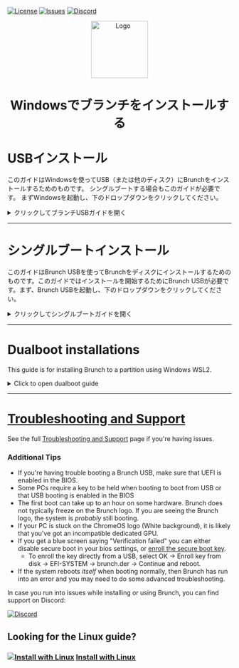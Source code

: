 <div id="top"></div>

<!-- Shields/Logos -->
[![License][license-shield]][license-url]
[![Issues][issues-shield]][issues-url]
[![Discord][discord-shield]][discord-url]
<!-- Project Logo -->
<p align="center">
  <a href="https://github.com/sebanc/brunch" title="Brunch">
   <img src="../Images/terminal_icon-512.png" width="128px" alt="Logo"/>
  </a>
</p>
<h1 align="center">Windowsでブランチをインストールする</h1>

<!-- Installation Guides -->
# USBインストール
このガイドはWindowsを使ってUSB（または他のディスク）にBrunchをインストールするためのものです。 シングルブートする場合もこのガイドが必要です。 まずWindowsを起動し、下のドロップダウンをクリックしてください。

<details>
  <summary>クリックしてブランチUSBガイドを開く</summary>

### 必要条件
- 管理者アクセス。
- ターゲットディスク/USBは16GB以上であること。
  - また、Windowsのインストールに約16GBの空き容量が必要です。
- WSL2によるLinuxのインストール
- `pv`, `tar`, `unzip` および `cgpt` パッケージである.
- ブランチを起動するための[互換PC][互換性]。
- Linuxターミナルを初級レベルで理解していること。
  - このガイドは、このプロセスをできるだけ簡単にすることを目的としているが、基本を知っておくことは期待されている。

### リカバリー
1. お使いのCPUに適したリカバリーをダウンロードしてください。 以下のリストを参考にしてください。 最新のBrunchリリース番号と一致するリカバリーを選択する必要はありません。
  
#### Intel
* 第8世代と第9世代： Intelの場合は"[shyvana][recovery-shyvana]"、Celeronの場合は"[bobba][recovery-bobba]"
* 第10世代: "[jinlon][recovery-jinlon]".
* 第11世代以上: "[voxel][recovery-voxel]".
#### AMD
* Ryzen: "[gumboz][recovery-gumboz]".

リカバリーは上記のリンクをクリックしてご覧ください。 また、[cros.tech][cros-tech]にアクセスし、ご希望のリカバリーを検索することでも見つけることができます。

ご希望のリカバリーを選択した後、特定のリリースを選択することができます。 投稿されたリリースは現在のリリースより遅れている場合がありますが、これは通常のことで、後で現在のリリースにアップデートすることができます。 通常、利用可能な最新リリースを使用することをお勧めします。

### ファイルの収集
2. ブランチのファイルはGitHubリポジトリからダウンロードしてください。他のサイトにあるファイルやオンラインビデオにリンクされているファイルは使用しないでください。 [releases tab][releases-tab]はGitHubのメインページの右側の列の一番下にありますが、一般的には [latest release][latest-release]を使うことが推奨されています。

リリースをダウンロードする際は、リリース記事の下にあるアセットからbrunch...tar.gzファイルを選択してください。 ソースコードファイルは必要ありませんので、ダウンロードしないでください。

続行する前に、WSL2を使ってマイクロソフトストアからLinuxディストロをインストールし、ディストロをセットアップして使用できる状態にしておく必要があります。 システムによってはセットアップが複雑な場合があるので、オンラインリソースを参照してください。

### ターミナルの準備
3. Brunchリリースと選択したChromeOSリカバリーの両方のファイルをダウンロードしたら、WSL2を起動します。
4. pv、cgpt、tar、unzipがインストールされていることを確認する。

```sudo apt update && sudo apt -y install pv cgpt tar unzip```
  * 私の例では、DebianとUbuntuベースのディストロ用のパッケージマネージャーである`apt`を使用している。 Arch を使っている場合は、cgpt にアクセスするために [vboot-utils][vboot-utils] が必要で、それ以外をインストールするには別のパッケージマネージャーが必要になるかもしれません。

4b. Linux のリリースによっては、上記の依存関係をインストールするために `universe` リポジトリが必要になる場合があります。 もし、依存関係が利用できないというエラーが表示された場合は、このコマンドで `universe` レポジトリを追加し、その後でもう一度前のステップを試してください。

```sudo add-apt-repository universe```
  
5. すべての依存関係がインストールされたら、ファイルをダウンロードしたディレクトリに `cd` してください。
  * username`をあなたの*Windows*ユーザー名に置き換えてください。
  * linuxのターミナルは大文字と小文字を区別します。

```cd /mnt/c/Users/username/Downloads```
  
6. tar`を使ってBrunchアーカイブを取り出す。
  * `brunch_filename.tar.gz` を実際のファイル名に置き換えてください。

```tar zxvf brunch_filename.tar.gz```
  
7. `unzip`を使用してChromeOSリカバリを解凍する。
  * chromeos_filename.bin.zip`を実際のファイル名に置き換える。

```unzip chromeos_filename.bin.zip```

完了すると、ブランチアーカイブから4つの新しいファイルと、次のステップで使用するリカバリビンができます。

### ブランチ

8. ファイルの準備ができたら、Brunchのインストールは完了です。
  * 前と同じように、`chromeos_filename.bin`をbinファイルの実際のファイル名に置き換える。

```sudo bash chromeos-install.sh -src chromeos_filename.bin -dst chromeos.img```

スクリプトが確認を求めてくる。 インストールの準備ができたら、プロンプトに `yes` と入力してください。

ディスクの速度によってはインストールに時間がかかるかもしれません。 GPTヘッダーのエラーがいくつか出るかもしれませんが、無視してください。

インストールが終了すると、ChromeOSがインストールされたことが報告されます。 ターミナルを閉じる前に、追加のエラーがないことを確認してください。 エラーがなければ、問題ありません！

### USBを作る

9. WSL2は直接ディスクにアクセスできないので、WSL2でimgを作成し、[Rufus][rufus-link]や[Etcher][etcher-link]などの別のプログラムを使ってディスクをUSBに書き込みます。お好みのプログラムを開き、ダウンロードフォルダ内のchromeos.imgを選択し、USBに書き込みます。

### 次のステップ
  
USBまたは2台目の内蔵ディスクにインストールした場合は、Brunchを起動する準備ができているはずです。 USBにインストールした場合は、接続したまま再起動してください。 最初の起動に時間がかかるのは普通です。

* 最初の起動は、[changing kernels][change-kernels]や[framework options][framework-options]のような重要なものをセットアップするのに最適なタイミングである。
* もし何か問題があれば、[Brunch Configuration Menu][edit-brunch-config] でパッチや解決策を確認することを強くお勧めします。
* この時点で、お使いのデバイスは、実際のサイズに関係なく、インストールが14GBしかないと誤って表示する可能性があります。これは、**Ctrl + Alt + F2**を使用して起動画面で開発者シェルを開くことで修正できます。
  * `root`としてログインしてください。パスワードはないはずです。
  * `resize-data`と入力し、終了したらPCを再起動する。 これで報告されたサイズが正確になるはずです。

## セキュアブート
  
10. セキュアブートが有効になっている場合、起動時に「検証に失敗しました： (15) アクセス拒否」というブルースクリーンが表示されることがある。
  * USBから直接キーを登録するには、「OK」→「Enroll key from disk」→「EFI-SYSTEM」→「brunch.der」→「Continue」を選択し、再起動します。

  </details>
  
***
 
# シングルブートインストール
このガイドはBrunch USBを使ってBrunchをディスクにインストールするためのものです。このガイドではインストールを開始するためにBrunch USBが必要です。まず、Brunch USBを起動し、下のドロップダウンをクリックしてください。

<details>
  <summary>クリックしてシングルブートガイドを開く</summary>

### 必要条件
- Administrator access.
- Target Disk must be 16 GB minimum.
- Working Brunch USB.
- A [compatible PC][compatibility] to boot Brunch on.
- An entry level understanding of the linux terminal.
  - This guide aims to make this process as easy as possible, but knowing the basics is expected.

### Selecting a Target Disk
  
1. Log into ChromeOS, and switch to the TTY2 terminal with **Ctrl + Alt + F2**, then login as `chronos`.
  
2. Before continuing, you will need to know what disk you want to install to. Be absolutely sure **before** you continue, this installation will erase **everything** on that disk, including other partitions. The disk must be at least 16 GB, or the installation will fail. There are several ways to determine which disk is your target, in my example I'll be using `lsblk`.
  
```lsblk -e7```
  
This command will show your disks, and the partitions on them. It will also show their sizes and if they are currently mounted. Use this information to determine which disk is your target.
  
***
  
#### Tips:
  
* Your target will **never** be zram or a loop device.
* Some PCs may require RAID to be disabled before showing your disks correctly.
* For this installation, a USB is treated the same as any HDD or SSD.
* If there is an EFI mountpoint on a disk that disk is your boot disk.
  * You **cannot** install Brunch directly onto the same disk you are currently booting from.
* When doing a singleboot installation, your target will **not** be a partition. This method installs to the *entire* disk.
  
  ***
  
### Install Brunch
  
3. Once you've determined your target disk, you're ready to install Brunch.
  * You will replace `disk` with your target disk. (Such as `sdb`, `mmcblk0` or `nvme0n1` for example)
  
```sudo chromeos-install -dst /dev/disk```
  
The script will ask for confirmation. If you're ready to install, type `yes` into the prompt.
  
The installation may take some time depending on the speed of your target disk, please be patient. There may be a couple of GPT Header errors, which can be safely ignored. 
  
The installation will report that ChromeOS was installed when it is finished. Before closing the terminal, make sure that there are no additional errors in the terminal. If there are no errors, then you are good to go!

### Next Steps
  
It is normal for the first boot to take a very long time, please be patient.

* The first boot is the best time to setup anything important such as [changing kernels][changing-kernels] or [framework options][framework-options] by selecting the "ChromeOS (Settings)" boot option.
* If you have any issues, it is strongly advised to check out the [Brunch Configuration Menu][edit-brunch-config] for possible patches or solutions.
  
</details>  
  
  ***
 
# Dualboot installations
This guide is for installing Brunch to a partition using Windows WSL2.

<details>
  <summary>Click to open dualboot guide</summary>

### Requirements
- Administrator access.
- Target partition must be 16gb minimum, unencrypted (bitlocker disabled), and formatted as NTFS.
- A linux installation vis WSL2
- `pv`, `tar`, `unzip` and `cgpt` packages.
- A [compatible PC][compatibility] to boot Brunch on.
- An entry level understanding of the linux terminal.
  - This guide aims to make this process as easy as possible, but knowing the basics is expected.

### Recoveries
1. Download a recovery suitable for your CPU. The list below can help you select one. You do *not* need to select a recovery that matches the latest Brunch release number, the most recent avaliable is typically fine.
  
#### Intel
* 8th gen & 9th gen: "[shyvana][recovery-shyvana]" for Intel / "[bobba][recovery-bobba]" for Celeron.
* 10th gen: "[jinlon][recovery-jinlon]".
* 11th gen & above: "[voxel][recovery-voxel]".
#### AMD
* Ryzen: "[gumboz][recovery-gumboz]".

Recoveries can be found by clicking the above links. They can also be found by going to [cros.tech][cros-tech] and searching for the recovery you want.

After selecting the recovery you want, you can select a specific release. Posted releases may be behind the current release, this is normal and you can update into the current release later. It is usually suggested to use the latest release avaliable.

### Gathering Files
2. Download the Brunch files from this GitHub repository. Do not use files found on other sites or linked in videos online. The [releases tab][releases-tab] can be found at the bottom of the right-hand column on the main GitHub page, but it is generally suggested to use the [latest release][latest-release].

When downloading a release, select the brunch...tar.gz file from the assets at the bottom of the release post. You do not need the source code files, do not download them.

Before continuing, you will need a linux distro installed from the Microsoft Store using WSL2, and the distro must be set up and ready to use. Please refer to online resources for this as the setup can be complicated for some systems.

### Prepare the Terminal
3. Once both files have been downloaded, the Brunch release and your chosen ChromeOS recovery, Launch WSL2.
4. Make sure that pv, cgpt, tar and unzip are installed.

```sudo apt update && sudo apt -y install pv cgpt tar unzip```
  * My example uses `apt`, a package manager for Debian and Ubuntu based distros. If you use Arch, you will need [vboot-utils][vboot-utils] for access to cgpt and a different package manager may be needed to install the rest.

4b. Some Linux releases may require the `universe` repo to install some of the above dependencies. If you get any errors about a dependency being unavaliable, add the `universe` repo with this command, and then try the previous step again afterwards.

```sudo add-apt-repository universe```
  
5. After all dependencies have been installed, `cd` into the directory where your files were downloaded.
  * Replace `username` with your *Windows* username.
  * The linux terminal is Case Sensitive, be mindful of capital letters.

```cd /mnt/c/Users/username/Downloads```
  
6. Extract the Brunch archive using `tar`
  * Replace `brunch_filename.tar.gz` with the file's actual filename.

```tar zxvf brunch_filename.tar.gz```
  
7. Extract the ChromeOS recovery using `unzip`
  * Replace `chromeos_filename.bin.zip` with the file's actual filename.

```unzip chromeos_filename.bin.zip```

Once completed, you will have 4 new files from the brunch archive, and a recovery bin that we will use in the next step.

### Install Brunch

8. Once you've got your files ready, you're ready to install Brunch.
  * As before, replace `chromeos_filename.bin` with the bin file's actual filename.
  * You will also replace `size` with a whole number. (Such as `14`, `20`, or `100` for example)
    * The number must be a *minimum* of 14, but *less* than the avaliable space on your partition in GB.

Make a directory to install Brunch, for example:  
  - run `mkdir /mnt/c/Users/username/brunch` if you want to install brunch in your home folder on C: partition.
  - or `mkdir /mnt/d/brunch` if you want to install brunch in the D: partition.

  Then launch the installer providing "-dst" argument with the name of the image file to be created (in your brunch directory):
```sudo bash chromeos-install.sh -src chromeos_filename.bin -dst /mnt/c/Users/username/brunch/chromeos.img -s size```

The installation may take some time depending on the speed of your target disk, please be patient. There may be a couple of GPT Header errors, which can be safely ignored. If you are told that there is not enough space to install, reduce the number at the end of your command until it fits. It is normal that the img cannot take the entire space of the partition, as some of that space is reserved by the system.

When the installer asks you for the type of install, type "dualboot" in the terminal and press "Enter" to continue.

The installation will report that ChromeOS was installed when it is finished. Before continuing, make sure that there are no additional errors in the terminal. If there are no errors, then you are good to continue!
  
### Set up Grub2Win
10. Install [Grub2win][grub2win] if you have not already, then launch the program. (Windows Defender sometimes will flag Grub2Win as a virus and remove it)
  
11. Click on the `Manage Boot Menu` button, then click `Chrome` under 'Import Configuration File'.
  
  * Select your chromeos.img.grub.txt file that we created earlier.
  * Click `Import Selected Items`
    * Your entry will not be saved unless you click `Apply`.

### Prevent Windows from locking the NTFS partition
12. Disable encryption / hibernation

ChromeOS will not be bootable and / or stable if you do not perform the below actions (Refer to Windows online resources if needed):
  - Ensure that bitlocker is disabled on the drive which contains the ChromeOS image or disable it.
  - Disable fast startup.
  - Disable hibernation.
  
At this point, you are ready to reboot and you'll be greeted by the Grub2win menu instead of booting into Windows. 

### Next Steps
  
It is normal for the first boot to take a very long time, please be patient.

* The first boot is the best time to setup anything important such as [changing kernels][changing-kernels] or [framework options][framework-options] by selecting the "ChromeOS (Settings)" boot option.
* If you have any issues, it is strongly advised to check out the [Brunch Configuration Menu][edit-brunch-config] for possible patches or solutions.

  </details>
 
 ***
 
# [Troubleshooting and Support][troubleshooting-and-faqs]

See the full [Troubleshooting and Support][troubleshooting-and-faqs] page if you're having issues.

### Additional Tips
* If you're having trouble booting a Brunch USB, make sure that UEFI is enabled in the BIOS.
* Some PCs require a key to be held when booting to boot from USB or that USB booting is enabled in the BIOS
* The first boot can take up to an hour on some hardware. Brunch does not typically freeze on the Brunch logo. If you are seeing the Brunch logo, the system is _probably_ still booting.
* If your PC is stuck on the ChromeOS logo (White background), it is likely that you've got an incompatible dedicated GPU.
* If you get a blue screen saying "Verification failed" you can either disable secure boot in your bios settings, or [enroll the secure boot key][secure-boot].
  * To enroll the key directly from a USB, select OK -> Enroll key from disk -> EFI-SYSTEM -> brunch.der -> Continue and reboot.
* If the system reboots _itself_ when booting normally, then Brunch has run into an error and you may need to do some advanced troubleshooting.

In case you run into issues while installing or using Brunch, you can find support on Discord:

[![Discord][discord-shield]][discord-url]

<!-- Alternate Guide -->
## Looking for the Linux guide?
### [![Install with Linux][linux-img]][linux-guide]  [Install with Linux][Linux-guide]

<!-- Reference Links -->
<!-- Badges -->
[license-shield]: https://img.shields.io/github/license/sebanc/brunch?label=License&logo=Github&style=flat-square
[license-url]: ../LICENSE
[forks-shield]: https://img.shields.io/github/forks/sebanc/brunch?label=Forks&logo=Github&style=flat-square
[forks-url]: https://github.com/sebanc/brunch/fork
[stars-shield]: https://img.shields.io/github/stars/sebanc/brunch?label=Stars&logo=Github&style=flat-square
[stars-url]: https://github.com/sebanc/brunch/stargazers
[issues-shield]: https://img.shields.io/github/issues/sebanc/brunch?label=Issues&logo=Github&style=flat-square
[issues-url]: https://github.com/sebanc/brunch/issues
[pulls-shield]: https://img.shields.io/github/issues-pr/sebanc/brunch?label=Pull%20Requests&logo=Github&style=flat-square
[pulls-url]: https://github.com/sebanc/brunch/pulls
[discord-shield]: https://img.shields.io/badge/Discord-Join-7289da?style=flat-square&logo=discord&logoColor=%23FFFFFF
[discord-url]: https://discord.gg/x2EgK2M

<!-- Outbound Links -->
[croissant]: https://github.com/imperador/chromefy
[swtpm]: https://github.com/stefanberger/swtpm
[linux-surface]: https://github.com/linux-surface/linux-surface
[chromebrew]: https://github.com/skycocker/chromebrew
[intel-cpus]: https://en.wikipedia.org/wiki/Intel_Core
[intel-list]: https://en.wikipedia.org/wiki/List_of_Intel_CPU_microarchitectures
[atom-cpus]: https://en.wikipedia.org/wiki/Intel_Atom
[atom-list]: https://en.wikipedia.org/wiki/List_of_Intel_Atom_microprocessors
[amd-sr-list]: https://en.wikipedia.org/wiki/List_of_AMD_accelerated_processing_units#%22Stoney_Ridge%22_(2016)
[amd-ry-list]: https://en.wikipedia.org/wiki/List_of_AMD_Ryzen_processors
[recovery-bobba]: https://cros.tech/device/bobba
[recovery-shyvana]: https://cros.tech/device/shyvana
[recovery-jinlon]: https://cros.tech/device/jinlon
[recovery-voxel]: https://cros.tech/device/voxel
[recovery-gumboz]: https://cros.tech/device/gumboz
[cros-tech]: https://cros.tech/
[cros-official]: https://cros-updates-serving.appspot.com/
[vboot-utils]: https://aur.archlinux.org/packages/vboot-utils
[rufus-link]: https://rufus.ie/
[etcher-link]: https://www.balena.io/etcher/
[grub2win]: https://sourceforge.net/projects/grub2win/

<!-- Images -->
[decon-icon-24]: ../Images/decon_icon-24.png
[decon-icon-512]: ../Images/decon_icon-512.png
[terminal-icon-24]: ../Images/terminal_icon-24.png
[terminal-icon-512]: ../Images/terminal_icon-512.png
[settings-icon-512]: ../Images/settings_icon-512.png
[windows-img]: https://img.icons8.com/color/24/000000/windows-10.png
[linux-img]: https://img.icons8.com/color/24/000000/linux--v1.png

<!-- Internal Links -->
[windows-guide]: ./install-with-windows.md
[linux-guide]: ./install-with-linux.md
[troubleshooting-and-faqs]: ./troubleshooting-and-faqs.md
[compatibility]: ../README.md#supported-hardware
[changing-kernels]: ./troubleshooting-and-faqs.md#kernels
[framework-options]: ./troubleshooting-and-faqs.md#framework-options
[releases-tab]: https://github.com/sebanc/brunch/releases
[latest-release]: https://github.com/sebanc/brunch/releases/latest
[brunch-der]: https://github.com/sebanc/brunch/raw/main/brunch.der
[secure-boot]: ./install-with-linux.md#secure-boot
[brunch-usb-guide-win]:  ./install-with-windows.md#usb-installations
[brunch-usb-guide-lin]:  ./install-with-linux.md#usb-installations
[edit-brunch-config]: ./troubleshooting-and-faqs.md#brunch-configuration-menu
